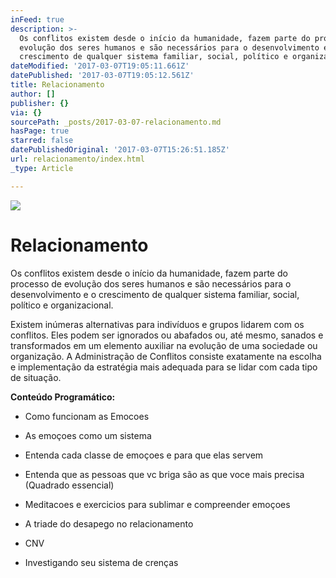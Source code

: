 ```yaml
---
inFeed: true
description: >-
  Os conflitos existem desde o início da humanidade, fazem parte do processo de
  evolução dos seres humanos e são necessários para o desenvolvimento e o
  crescimento de qualquer sistema familiar, social, político e organizacional.
dateModified: '2017-03-07T19:05:11.661Z'
datePublished: '2017-03-07T19:05:12.561Z'
title: Relacionamento
author: []
publisher: {}
via: {}
sourcePath: _posts/2017-03-07-relacionamento.md
hasPage: true
starred: false
datePublishedOriginal: '2017-03-07T15:26:51.185Z'
url: relacionamento/index.html
_type: Article

---
```

![](https://the-grid-user-content.s3-us-west-2.amazonaws.com/ab1e9b50-de65-4c44-a2a4-55709bf3930f.jpg)

# Relacionamento

Os conflitos existem desde o início da humanidade, fazem parte do processo de evolução dos seres humanos e são necessários para o desenvolvimento e o crescimento de qualquer sistema familiar, social, político e organizacional.

Existem inúmeras alternativas para indivíduos e grupos lidarem com os conflitos. Eles podem ser ignorados ou abafados ou, até mesmo, sanados e transformados em um elemento auxiliar na evolução de uma sociedade ou organização. A Administração de Conflitos consiste exatamente na escolha e implementação da estratégia mais adequada para se lidar com cada tipo de situação.

**Conteúdo Programático:**

- Como funcionam as Emocoes

- As emoçoes como um sistema

- Entenda cada classe de emoçoes e para que elas servem

- Entenda que as pessoas que vc briga são as que voce mais precisa (Quadrado essencial)

- Meditacoes e exercicios para sublimar e compreender emoçoes

- A triade do desapego no relacionamento

- CNV

- Investigando seu sistema de crenças
